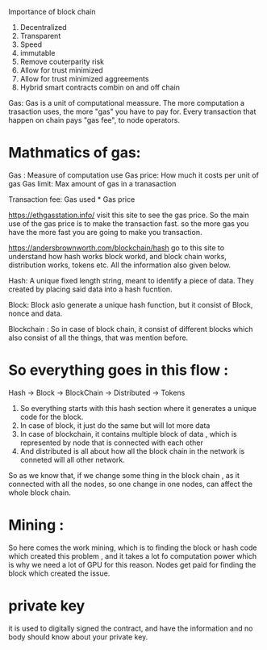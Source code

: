 Importance of block chain
1. Decentralized
2. Transparent
3. Speed
4. immutable
5. Remove couterparity risk 
6. Allow for trust minimized
6. Allow for trust minimized aggreements
7. Hybrid smart contracts combin on and off chain

Gas: Gas is a unit of computational meassure. The more computation a trasaction uses, the more "gas" you have to pay for. Every transaction that happen 
on chain pays "gas fee", to node operators. 

# Mathmatics of gas: 
Gas : Measure of computation use
Gas price: How much it costs per unit of gas
Gas limit: Max amount of gas in a tranasaction 

Transaction fee: Gas used * Gas  price

https://ethgasstation.info/ 
visit this site to see the gas price.  So the main use of the gas price is to make the transaction fast. so the more gas you have the more fast you 
are going to make you transaction.



https://andersbrownworth.com/blockchain/hash
go to this site to understand how hash works block workd, and block chain works, distribution works, tokens etc. 
All the information also given below. 

Hash: A unique fixed length string, meant to identify a piece of data. They created by placing said data into a hash fucntion. 

Block: Block aslo generate a unique hash function, but it consist of Block, nonce and data. 

Blockchain : So in case of block chain, it consist of different blocks which also consist of all the things, that was mention before. 

# So everything goes in this flow : 

Hash -> Block -> BlockChain -> Distributed -> Tokens 

1. So everything starts with this hash section where it generates a unique code for the block.
2. In case of block, it just do the same but will lot more data
3. In case of blockchain, it contains multiple block of data , which is represented by node that is  connected with each other
4. And distributed is all about how all the block chain in the network is conneted will all other network. 

So  as we know that, if we change some thing in the block chain , as it connected with all the nodes, 
so one change in one nodes, can affect the whole block chain. 

# Mining : 
So here comes the work mining, which is to finding the block or hash code which created this problem , and it takes a lot fo computation power
which is why we need a lot of GPU for this reason.  Nodes get paid for finding  the block which created the issue. 

# private key 
it is used to digitally signed the contract, and have the information and no body should know about your private key. 





